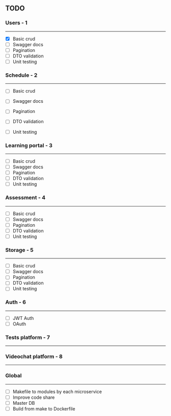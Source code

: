 
## TODO

### Users - 1

---

- [x] Basic crud
- [ ] Swagger docs
- [ ] Pagination
- [ ] DTO validation
- [ ] Unit testing

### Schedule - 2

---

- [ ] Basic crud
- [ ] Swagger docs
- [ ] Pagination
- [ ] DTO validation
- [ ] Unit testing


### Learning portal - 3

---

- [ ] Basic crud
- [ ] Swagger docs
- [ ] Pagination
- [ ] DTO validation
- [ ] Unit testing

### Assessment - 4

---

- [ ] Basic crud
- [ ] Swagger docs
- [ ] Pagination
- [ ] DTO validation
- [ ] Unit testing

### Storage - 5 

---

- [ ] Basic crud
- [ ] Swagger docs
- [ ] Pagination
- [ ] DTO validation
- [ ] Unit testing

### Auth - 6

---

- [ ] JWT Auth
- [ ] OAuth

### Tests platform - 7

---
### Videochat platform - 8

---

### Global

---

- [ ] Makefile to modules by each microservice
- [ ] Improve code share
- [ ] Master DB
- [ ] Build from make to Dockerfile
